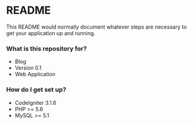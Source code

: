# README #

This README would normally document whatever steps are necessary to get your application up and running.

### What is this repository for? ###

* Blog
* Version 0.1
* Web Application

### How do I get set up? ###

* CodeIgniter 3.1.6
* PHP >= 5.6
* MySQL >= 5.1
